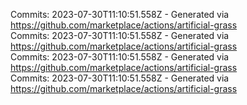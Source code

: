 Commits: 2023-07-30T11:10:51.558Z - Generated via https://github.com/marketplace/actions/artificial-grass
<br>
Commits: 2023-07-30T11:10:51.558Z - Generated via https://github.com/marketplace/actions/artificial-grass
<br>
Commits: 2023-07-30T11:10:51.558Z - Generated via https://github.com/marketplace/actions/artificial-grass
<br>
Commits: 2023-07-30T11:10:51.558Z - Generated via https://github.com/marketplace/actions/artificial-grass
<br>
